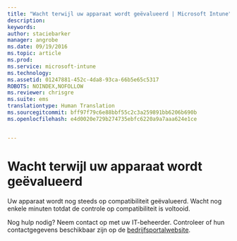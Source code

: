 ```yaml
---
title: "Wacht terwijl uw apparaat wordt geëvalueerd | Microsoft Intune"
description: 
keywords: 
author: staciebarker
manager: angrobe
ms.date: 09/19/2016
ms.topic: article
ms.prod: 
ms.service: microsoft-intune
ms.technology: 
ms.assetid: 01247881-452c-4da8-93ca-66b5e65c5317
ROBOTS: NOINDEX,NOFOLLOW
ms.reviewer: chrisgre
ms.suite: ems
translationtype: Human Translation
ms.sourcegitcommit: bff97f79c6e88bbf55c2c3a259891bb6206b690b
ms.openlocfilehash: e4d0020e729b274735ebfc6220a9a7aaa624e1ce


---
```


# Wacht terwijl uw apparaat wordt geëvalueerd
Uw apparaat wordt nog steeds op compatibiliteit geëvalueerd. Wacht nog enkele minuten totdat de controle op compatibiliteit is voltooid.

Nog hulp nodig? Neem contact op met uw IT-beheerder. Controleer of hun contactgegevens beschikbaar zijn op de [bedrijfsportalwebsite](http://portal.manage.microsoft.com).



<!--HONumber=Sep16_HO3-->


